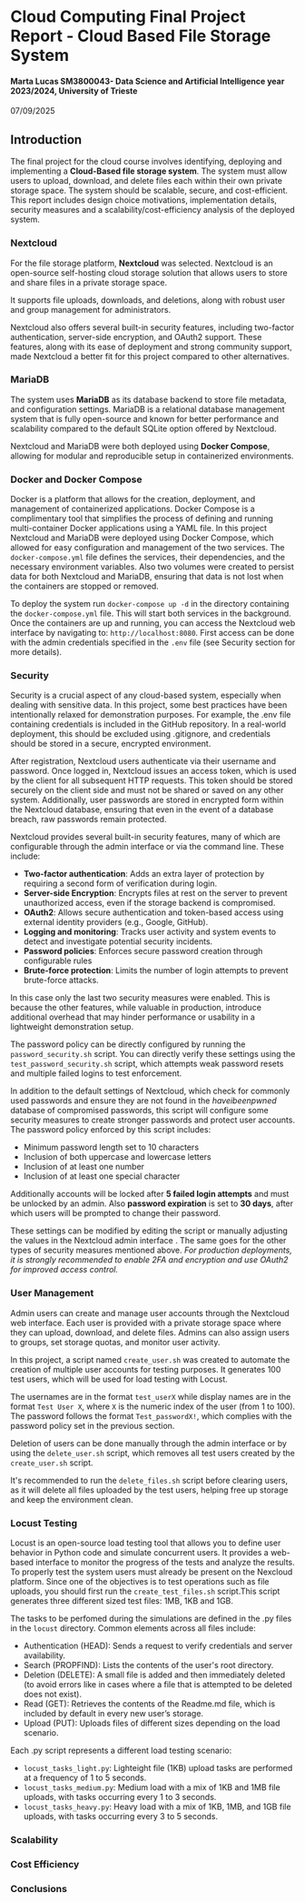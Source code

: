# Cloud Computing Final Project Report - Cloud Based File Storage System
#### Marta Lucas SM3800043- Data Science and Artificial Intelligence year 2023/2024, University of Trieste
07/09/2025

## Introduction
The final project for the cloud course involves identifying, deploying and implementing a **Cloud-Based file storage system**. The system must allow users to upload, download, and delete files each within their own private storage space. The system should be scalable, secure, and cost-efficient.
This report includes design choice motivations, implementation details, security measures and a scalability/cost-efficiency analysis of the deployed system.

### Nextcloud
For the file storage platform, **Nextcloud** was selected. Nextcloud is an open-source self-hosting cloud storage solution that allows users to store and share files in a private storage space.

It supports file uploads, downloads, and deletions, along with robust user and group management for administrators.

Nextcloud also offers several built-in security features, including two-factor authentication, server-side encryption, and OAuth2 support. These features, along with its ease of deployment and strong community support, made Nextcloud a better fit for this project compared to other alternatives.

### MariaDB
The system uses **MariaDB** as its database backend to store file metadata, and configuration settings. MariaDB is a relational database management system that is fully open-source and known for better performance and scalability compared to the default SQLite option offered by Nextcloud. 

Nextcloud and MariaDB were both deployed using **Docker Compose**, allowing for modular and reproducible setup in containerized environments.

### Docker and Docker Compose
Docker is a platform that allows for the creation, deployment, and management of containerized applications. Docker Compose is a complimentary tool that simplifies the process of defining and running multi-container Docker applications using a YAML file.
In this project Nextcloud and MariaDB were deployed using Docker Compose, which allowed for easy configuration and management of the two services. The `docker-compose.yml` file defines the services, their dependencies, and the necessary environment variables. Also two volumes were created to persist data for both Nextcloud and MariaDB, ensuring that data is not lost when the containers are stopped or removed.

To deploy the system run `docker-compose up -d` in the directory containing the `docker-compose.yml` file. 
This will start both services in the background. Once the containers are up and running, you can access the Nextcloud web interface by navigating to: `http://localhost:8080`.
First access can be done with the admin credentials specified in the `.env` file (see Security section for more details).

### Security
Security is a crucial aspect of any cloud-based system, especially when dealing with sensitive data. In this project, some best practices have been intentionally relaxed for demonstration purposes. For example, the .env file containing credentials is included in the GitHub repository. In a real-world deployment, this should be excluded using .gitignore, and credentials should be stored in a secure, encrypted environment.

After registration, Nextcloud users authenticate via their username and password. Once logged in, Nextcloud issues an access token, which is used by the client for all subsequent HTTP requests. This token should be stored securely on the client side and must not be shared or saved on any other system.
Additionally, user passwords are stored in encrypted form within the Nextcloud database, ensuring that even in the event of a database breach, raw passwords remain protected.

Nextcloud provides several built-in security features, many of which are configurable through the admin interface or via the command line. These include:
- **Two-factor authentication**: Adds an extra layer of protection by requiring a second form of verification during login.
- **Server-side Encryption**: Encrypts files at rest on the server to prevent unauthorized access, even if the storage backend is compromised.
- **OAuth2**: Allows secure authentication and token-based access using external identity providers (e.g., Google, GitHub).
- **Logging and monitoring**: Tracks user activity and system events to detect and investigate potential security incidents.
- **Password policies**: Enforces secure password creation through configurable rules
- **Brute-force protection**: Limits the number of login attempts to prevent brute-force attacks.

In this case only the last two security measures were enabled. This is because the other features, while valuable in production, introduce additional overhead that may hinder performance or usability in a lightweight demonstration setup.

The password policy can be directly configured by running the `password_security.sh` script. You can directly verify these settings using the `test_password_security.sh` script, which attempts weak password resets and multiple failed logins to test enforcement.

In addition to the default settings of Nextcloud, which check for commonly used passwords and ensure they are not found in the *haveibeenpwned* database of compromised passwords, this script will configure some security measures to create stronger passwords and protect user accounts.
The password policy enforced by this script includes:
- Minimum password length set to 10 characters 
- Inclusion of both uppercase and lowercase letters
- Inclusion of at least one number
- Inclusion of at least one special character

Additionally accounts will be locked after **5 failed login attempts** and must be unlocked by an admin. Also **password expiration** is set to **30 days**, after which users will be prompted to change their password.

These settings can be modified by editing the script or manually adjusting the values in the Nextcloud admin interface . The same goes for the other types of security measures mentioned above. *For production deployments, it is strongly recommended to enable 2FA and encryption and use OAuth2 for improved access control.*

### User Management
Admin users can create and manage user accounts through the Nextcloud web interface. Each user is provided with a private storage space where they can upload, download, and delete files. Admins can also assign users to groups, set storage quotas, and monitor user activity.

In this project, a script named `create_user.sh` was created to automate the creation of multiple user accounts for testing purposes. It generates 100 test users, which will be used for load testing with Locust.

The usernames are in the format `test_userX` while display names are in the format `Test User X`, where `X` is the numeric index of the user (from 1 to 100). The password follows the format `Test_passwordX!`, which complies with the password policy set in the previous section.

Deletion of users can be done manually through the admin interface or by using the `delete_user.sh` script, which removes all test users created by the `create_user.sh` script.

It's recommended to run the `delete_files.sh` script before clearing users, as it will delete all files uploaded by the test users, helping free up storage and keep the environment clean.

### Locust Testing
Locust is an open-source load testing tool that allows you to define user behavior in Python code and simulate concurrent users. It provides a web-based interface to monitor the progress of the tests and analyze the results.
To properly test the system users must already be present on the Nexcloud platform.
Since one of the objectives is to test operations such as file uploads, you should first run the `create_test_files.sh` script.This script generates three different sized test files: 1MB, 1KB and 1GB.

The tasks to be perfomed during the simulations are defined in the .py files in the `locust` directory. 
Common elements across all files include:
- Authentication (HEAD): Sends a request to verify credentials and server availability.
- Search (PROPFIND): Lists the contents of the user's root directory.
- Deletion (DELETE): A small file is added and then immediately deleted (to avoid errors like in cases where a file that is attempted to be deleted does not exist).
- Read (GET): Retrieves the contents of the Readme.md file, which is included by default in every new user’s storage.
- Upload (PUT): Uploads files of different sizes depending on the load scenario.

Each .py script represents a different load testing scenario:
- `locust_tasks_light.py`: Lighteight file (1KB) upload tasks are performed at a frequency of 1 to 5 seconds.
- `locust_tasks_medium.py`: Medium load with a mix of 1KB and 1MB file uploads, with tasks occurring every 1 to 3 seconds.
- `locust_tasks_heavy.py`: Heavy load with a mix of 1KB, 1MB, and 1GB file uploads, with tasks occurring every 3 to 5 seconds. 










### Scalability



### Cost Efficiency






### Conclusions